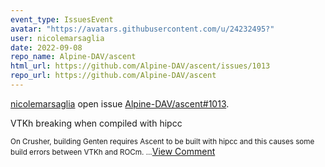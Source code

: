 ```yaml
---
event_type: IssuesEvent
avatar: "https://avatars.githubusercontent.com/u/24232495?"
user: nicolemarsaglia
date: 2022-09-08
repo_name: Alpine-DAV/ascent
html_url: https://github.com/Alpine-DAV/ascent/issues/1013
repo_url: https://github.com/Alpine-DAV/ascent
---
```


<a href='https://github.com/nicolemarsaglia' target='_blank'>nicolemarsaglia</a> open issue <a href='https://github.com/Alpine-DAV/ascent/issues/1013' target='_blank'>Alpine-DAV/ascent#1013</a>.

<p>VTKh breaking when compiled with hipcc</p><small>On Crusher, building Genten requires Ascent to be built with hipcc and this causes some build errors between VTKh and ROCm. ...</small><a href='https://github.com/Alpine-DAV/ascent/issues/1013' target='_blank'>View Comment</a>